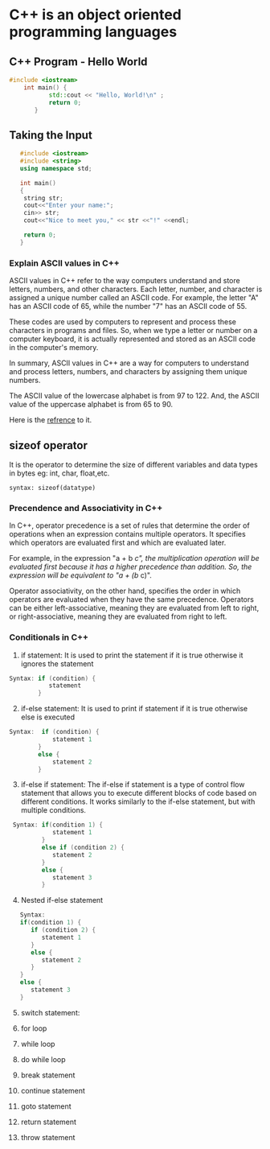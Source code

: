 # C++ is an object oriented programming languages

## C++ Program - Hello World

```cpp
#include <iostream>   
    int main() {
           std::cout << "Hello, World!\n" ;
           return 0;
       }
```

## Taking the Input

```cpp
   #include <iostream>
   #include <string>
   using namespace std;

   int main()
   {
    string str;
    cout<<"Enter your name:";
    cin>> str;
    cout<<"Nice to meet you," << str <<"!" <<endl;

    return 0;
   }
```

### Explain ASCII values in C++

ASCII values in C++ refer to the way computers understand and store letters, numbers, and other characters. Each letter, number, and character is assigned a unique number called an ASCII code. For example, the letter "A" has an ASCII code of 65, while the number "7" has an ASCII code of 55.

These codes are used by computers to represent and process these characters in programs and files. So, when we type a letter or number on a computer keyboard, it is actually represented and stored as an ASCII code in the computer's memory.

In summary, ASCII values in C++ are a way for computers to understand and process letters, numbers, and characters by assigning them unique numbers.

The ASCII value of the lowercase alphabet is from 97 to 122. And, the ASCII value of the uppercase alphabet is from 65 to 90.

Here is the [refrence](https://en.cppreference.com/w/cpp/language/ascii) to it.

## sizeof operator

It is the operator to determine the size of different variables and data types in bytes eg: int, char, float,etc.

```
syntax: sizeof(datatype)
```

### Precendence and Associativity in C++

In C++, operator precedence is a set of rules that determine the order of operations when an expression contains multiple operators. It specifies which operators are evaluated first and which are evaluated later.

For example, in the expression "a + b *c", the multiplication operation will be evaluated first because it has a higher precedence than addition. So, the expression will be equivalent to "a + (b* c)".

Operator associativity, on the other hand, specifies the order in which operators are evaluated when they have the same precedence. Operators can be either left-associative, meaning they are evaluated from left to right, or right-associative, meaning they are evaluated from right to left.

### Conditionals in C++

  1) if statement: It is used to print the statement if it is true otherwise it ignores the statement

``` C++
Syntax: if (condition) {
           statement
        }
```

  2) if-else statement: It is used to print if statement if it is true otherwise else is executed

``` C++
Syntax:  if (condition) {
            statement 1
        }
        else {
            statement 2
        }
```

  3) if-else if statement: The if-else if statement is a type of control flow statement that allows you to execute different blocks of code based on different conditions. It works similarly to the if-else statement, but with multiple conditions.

 ``` C++
  Syntax: if(condition 1) {
             statement 1
          }
          else if (condition 2) {
             statement 2
          }
          else {
             statement 3
          }
 ```
  4) Nested if-else statement
   
``` C++
   Syntax: 
   if(condition 1) {
      if (condition 2) {
         statement 1
      } 
      else {
         statement 2
      }
   }
   else {
      statement 3
   }
```
  5) switch statement: 

  6) for loop

  7) while loop

  8) do while loop

  9)  break statement

  10) continue statement

  11) goto statement

  12) return statement

  13) throw statement
